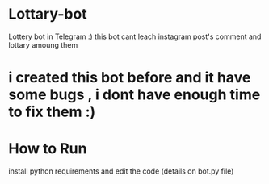 # Lottary-bot
Lottery bot in Telegram  :)
this bot cant leach instagram post's comment and lottary amoung them 

# i created this bot before and it have some bugs , i dont have enough time to fix them :)

# How to Run
install python requirements and edit the code (details on bot.py file)
